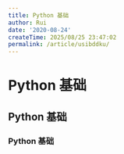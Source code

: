 ```yaml
---
title: Python 基础
author: Rui
date: '2020-08-24'
createTime: 2025/08/25 23:47:02
permalink: /article/usibddku/
---
```

# Python 基础
## Python 基础
### Python 基础

